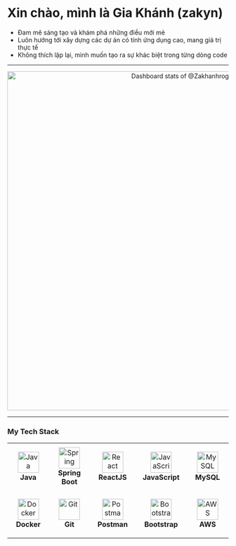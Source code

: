 # Xin chào, mình là Gia Khánh (zakyn)  

- Đam mê sáng tạo và khám phá những điều mới mẻ  
- Luôn hướng tới xây dựng các dự án có tính ứng dụng cao, mang giá trị thực tế  
- Không thích lặp lại, mình muốn tạo ra sự khác biệt trong từng dòng code  

---

<a href="https://next.ossinsight.io/widgets/official/compose-user-dashboard-stats?user_id=176597134" target="_blank" style="display: block" align="center">
  <picture>
    <source media="(prefers-color-scheme: dark)" srcset="https://next.ossinsight.io/widgets/official/compose-user-dashboard-stats/thumbnail.png?user_id=176597134&image_size=auto&color_scheme=dark" width="771" height="auto">
    <img alt="Dashboard stats of @Zakhanhrog" src="https://next.ossinsight.io/widgets/official/compose-user-dashboard-stats/thumbnail.png?user_id=176597134&image_size=auto&color_scheme=light" width="771" height="auto">
  </picture>
</a>

---

### My Tech Stack

<table>
  <tr>
    <td align="center" height="108" width="145">
      <img src="https://cdn.jsdelivr.net/gh/devicons/devicon/icons/java/java-original.svg" width="48" height="48" alt="Java" />
      <br><strong>Java</strong>
    </td>
    <td align="center" height="108" width="145">
      <img src="https://cdn.jsdelivr.net/gh/devicons/devicon/icons/spring/spring-original.svg" width="48" height="48" alt="Spring" />
      <br><strong>Spring Boot</strong>
    </td>
    <td align="center" height="108" width="145">
      <img src="https://cdn.jsdelivr.net/gh/devicons/devicon/icons/react/react-original.svg" width="48" height="48" alt="React" />
      <br><strong>ReactJS</strong>
    </td>
    <td align="center" height="108" width="145">
      <img src="https://cdn.jsdelivr.net/gh/devicons/devicon/icons/javascript/javascript-original.svg" width="48" height="48" alt="JavaScript" />
      <br><strong>JavaScript</strong>
    </td>
    <td align="center" height="108" width="145">
      <img src="https://cdn.jsdelivr.net/gh/devicons/devicon/icons/mysql/mysql-original-wordmark.svg" width="48" height="48" alt="MySQL" />
      <br><strong>MySQL</strong>
    </td>
  </tr>
  <tr>
    <td align="center" height="108" width="145">
      <img src="https://cdn.jsdelivr.net/gh/devicons/devicon/icons/docker/docker-original.svg" width="48" height="48" alt="Docker" />
      <br><strong>Docker</strong>
    </td>
    <td align="center" height="108" width="145">
      <img src="https://cdn.jsdelivr.net/gh/devicons/devicon/icons/git/git-original.svg" width="48" height="48" alt="Git" />
      <br><strong>Git</strong>
    </td>
    <td align="center" height="108" width="145">
      <img src="https://www.vectorlogo.zone/logos/getpostman/getpostman-icon.svg" width="48" height="48" alt="Postman" />
      <br><strong>Postman</strong>
    </td>
    <td align="center" height="108" width="145">
      <img src="https://cdn.jsdelivr.net/gh/devicons/devicon/icons/bootstrap/bootstrap-original.svg" width="48" height="48" alt="Bootstrap" />
      <br><strong>Bootstrap</strong>
    </td>
    <td align="center" height="108" width="145">
      <img src="https://cdn.jsdelivr.net/gh/devicons/devicon/icons/amazonwebservices/amazonwebservices-original-wordmark.svg" width="48" height="48" alt="AWS" />
      <br><strong>AWS</strong>
    </td>
  </tr>
</table>
